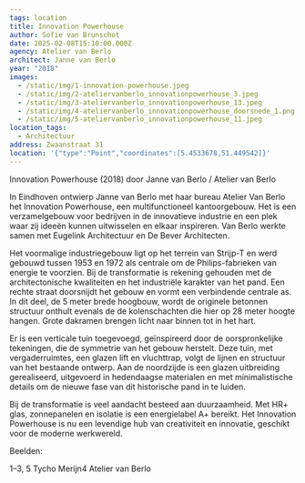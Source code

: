 ```yaml
---
tags: location
title: Innovation Powerhouse
author: Sofie van Brunschot
date: 2025-02-08T15:10:00.000Z
agency: Atelier van Berlo
architect: Janne van Berlo
year: "2018"
images:
  - /static/img/1-innovation-powerhouse.jpeg
  - /static/img/2-ateliervanberlo_innovationpowerhouse_3.jpeg
  - /static/img/3-ateliervanberlo_innovationpowerhouse_13.jpeg
  - /static/img/4-ateliervanberlo_innovationpowerhouse_doorsnede_1.png
  - /static/img/5-ateliervanberlo_innovationpowerhouse_11.jpeg
location_tags:
  - Architectuur
address: Zwaanstraat 31
location: '{"type":"Point","coordinates":[5.4533678,51.449542]}'
---
```

Innovation Powerhouse (2018) door Janne van Berlo / Atelier van Berlo

In Eindhoven ontwierp Janne van Berlo met haar bureau Atelier Van Berlo het Innovation Powerhouse, een multifunctioneel kantoorgebouw. Het is een verzamelgebouw voor bedrijven in de innovatieve industrie en een plek waar zij ideeën kunnen uitwisselen en elkaar inspireren. Van Berlo werkte samen met Eugelink Architectuur en De Bever Architecten.

Het voormalige industriegebouw ligt op het terrein van Strijp-T en werd gebouwd tussen 1953 en 1972 als centrale om de Philips-fabrieken van energie te voorzien. Bij de transformatie is rekening gehouden met de architectonische kwaliteiten en het industriële karakter van het pand. Een rechte straat doorsnijdt het gebouw en vormt een verbindende centrale as. In dit deel, de 5 meter brede hoogbouw, wordt de originele betonnen structuur onthult evenals de de kolenschachten die hier op 28 meter hoogte hangen. Grote dakramen brengen licht naar binnen tot in het hart. 

Er is een verticale tuin toegevoegd, geïnspireerd door de oorspronkelijke tekeningen, die de symmetrie van het gebouw herstelt. Deze tuin, met vergaderruimtes, een glazen lift en vluchttrap, volgt de lijnen en structuur van het bestaande ontwerp. Aan de noordzijde is een glazen uitbreiding gerealiseerd, uitgevoerd in hedendaagse materialen en met minimalistische details om de nieuwe fase van dit historische pand in te luiden.

Bij de transformatie is veel aandacht besteed aan duurzaamheid. Met HR+ glas, zonnepanelen en isolatie is een energielabel A+ bereikt. Het Innovation Powerhouse is nu een levendige hub van creativiteit en innovatie, geschikt voor de moderne werkwereld.

Beelden:


1–3, 5 Tycho Merijn[](https://www.instagram.com/tychomerijn/)4 Atelier van Berlo
